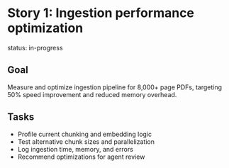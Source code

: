 # Story 1: Ingestion performance optimization

status: in-progress

## Goal

Measure and optimize ingestion pipeline for 8,000+ page PDFs, targeting 50% speed improvement and reduced memory overhead.

## Tasks

- Profile current chunking and embedding logic
- Test alternative chunk sizes and parallelization
- Log ingestion time, memory, and errors
- Recommend optimizations for agent review
